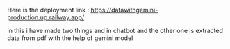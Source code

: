 Here is the deployment link : https://datawithgemini-production.up.railway.app/


in this i have made two things and in chatbot and the other one is extracted data from pdf with the help of gemini model
